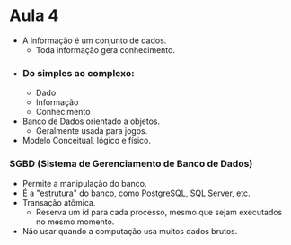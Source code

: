 # Aula 4

* A informação é um conjunto de dados.
  * Toda informação gera conhecimento.
* ### Do simples ao complexo:
  * Dado
  * Informação
  * Conhecimento
* Banco de Dados orientado a objetos.
  * Geralmente usada para jogos.
* Modelo Conceitual, lógico e físico.

### SGBD (Sistema de Gerenciamento de Banco de Dados)
* Permite a manipulação do banco.
* É a "estrutura" do banco, como PostgreSQL, SQL Server, etc.
* Transação atômica.
  * Reserva um id para cada processo, mesmo que sejam executados no mesmo momento.
* Não usar quando a computação usa muitos dados brutos.
